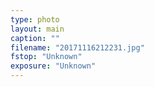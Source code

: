```yaml
---
type: photo
layout: main
caption: ""
filename: "20171116212231.jpg"
fstop: "Unknown"
exposure: "Unknown"
---
```

